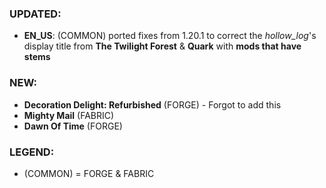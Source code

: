 ### UPDATED:
- **EN_US**: (COMMON) ported fixes from 1.20.1 to correct the _hollow_log_'s display title from **The Twilight Forest** & **Quark** with **mods that have stems**

### NEW:
- **Decoration Delight: Refurbished** (FORGE) - Forgot to add this
- **Mighty Mail** (FABRIC)
- **Dawn Of Time** (FORGE)

### LEGEND: 
- (COMMON) = FORGE & FABRIC